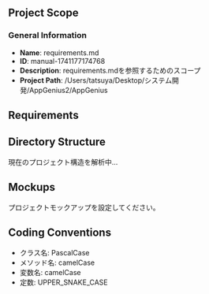 

## Project Scope

### General Information

- **Name**: requirements.md
- **ID**: manual-1741177174768
- **Description**: requirements.mdを参照するためのスコープ
- **Project Path**: /Users/tatsuya/Desktop/システム開発/AppGenius2/AppGenius



## Requirements





## Directory Structure

現在のプロジェクト構造を解析中...



## Mockups

プロジェクトモックアップを設定してください。



## Coding Conventions

- クラス名: PascalCase
- メソッド名: camelCase
- 変数名: camelCase
- 定数: UPPER_SNAKE_CASE

